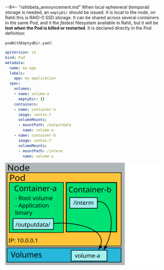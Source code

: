 --8<-- "rahtibeta_announcement.md"
When local ephemeral (temporal) storage is needed, an `emptyDir` should be issued. It is local to the node, on Rahti this is RAID-0 SSD storage. It can be shared across several containers in the same Pod, and it the *fastest* filesystem available in Rahti, but it will be **lost when the Pod is killed or restarted**. It is declared directly in the Pod definition:

*`podWithEmptydDir.yaml`*:

```yaml
apiVersion: v1
kind: Pod
metadata:
  name: my-app
  labels:
    app: my-application
  spec:
    volumes:
    - name: volume-a
      emptyDir: {}
    containers:
    - name: container-a
      image: centos:7
      volumeMounts:
      - mountPath: /outputdata
        name: volume-a
    - name: container-b
      image: centos:7
      volumeMounts:
      - mountPath: /interm
        name: volume-a
```

![emptyDir](../../img/pods-and-storage-emptydir.drawio.svg)
